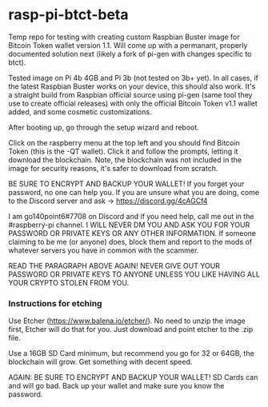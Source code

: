 # rasp-pi-btct-beta

Temp repo for testing with creating custom Raspbian Buster image for Bitcoin Token wallet version 1.1.  Will come up with a permanant, properly documented solution next (likely a fork of pi-gen with changes specific to btct).

Tested image on Pi 4b 4GB and Pi 3b (not tested on 3b+ yet).  In all cases, if the latest Raspbian Buster works on your device, this should also work.  It's a straight build from Raspbian official source using pi-gen (same tool they use to create official releases) with only the official Bitcoin Token v1.1 wallet added, and some cosmetic customizations.

After booting up, go through the setup wizard and reboot.

Click on the raspberry menu at the top left and you should find Bitcoin Token (this is the -QT wallet).  Click it and follow the prompts, letting it download the blockchain.  Note, the blockchain was not included in the image for security reasons, it's safer to download from scratch.

BE SURE TO ENCRYPT AND BACKUP YOUR WALLET!  If you forget your password, no one can help you.  If you are unsure what you are doing, come to the Discord server and ask -> https://discord.gg/4cAGCf4

I am go140point6#7708 on Discord and if you need help, call me out in the #raspberry-pi channel.  I WILL NEVER DM YOU AND ASK YOU FOR YOUR PASSWORD OR PRIVATE KEYS OR ANY OTHER INFORMATION.  If someone claiming to be me (or anyone) does, block them and report to the mods of whatever servers you have in common with the scammer.

READ THE PARAGRAPH ABOVE AGAIN!  NEVER GIVE OUT YOUR PASSWORD OR PRIVATE KEYS TO ANYONE UNLESS YOU LIKE HAVING ALL YOUR CRYPTO STOLEN FROM YOU.

### Instructions for etching

Use Etcher (https://www.balena.io/etcher/).  No need to unzip the image first, Etcher will do that for you.  Just download and point etcher to the .zip file.

Use a 16GB SD Card minimum, but recommend you go for 32 or 64GB, the blockchain will grow.  Get something with decent speed.

AGAIN: BE SURE TO ENCRYPT AND BACKUP YOUR WALLET!  SD Cards can and will go bad.  Back up your wallet and make sure you know the password.
